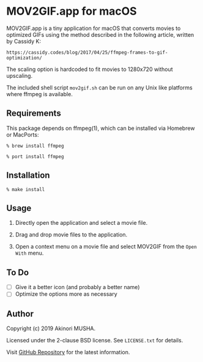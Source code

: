 MOV2GIF.app for macOS
=====================

MOV2GIF.app is a tiny application for macOS that converts movies to
optimized GIFs using the method described in the following article,
written by Cassidy K:

	https://cassidy.codes/blog/2017/04/25/ffmpeg-frames-to-gif-optimization/

The scaling option is hardcoded to fit movies to 1280x720 without
upscaling.

The included shell script `mov2gif.sh` can be run on any Unix like
platforms where ffmpeg is available.

## Requirements

This package depends on ffmpeg(1), which can be installed via Homebrew
or MacPorts:

```console
% brew install ffmpeg
```

```console
% port install ffmpeg
```

## Installation

```console
% make install
```

## Usage

1. Directly open the application and select a movie file.

2. Drag and drop movie files to the application.

3. Open a context menu on a movie file and select MOV2GIF from the
   `Open With` menu.

## To Do

- [ ] Give it a better icon (and probably a better name)
- [ ] Optimize the options more as necessary

## Author

Copyright (c) 2019 Akinori MUSHA.

Licensed under the 2-clause BSD license.  See `LICENSE.txt` for
details.

Visit [GitHub Repository](https://github.com/knu/mov2gif-for-mac) for
the latest information.
